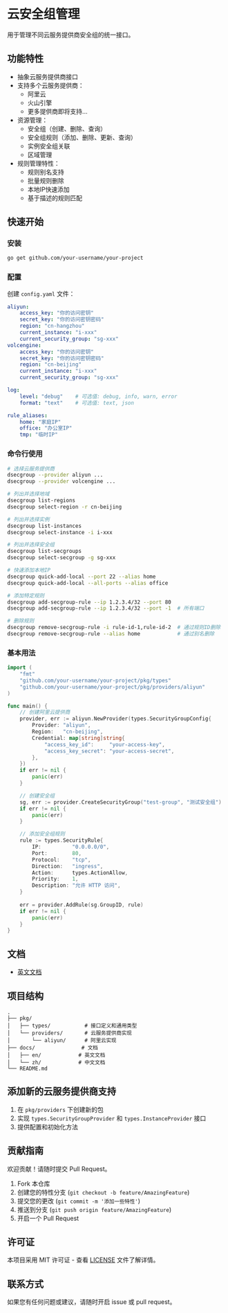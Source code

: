 # 云安全组管理

用于管理不同云服务提供商安全组的统一接口。

## 功能特性

- 抽象云服务提供商接口
- 支持多个云服务提供商：
  - 阿里云
  - 火山引擎
  - 更多提供商即将支持...
- 资源管理：
  - 安全组（创建、删除、查询）
  - 安全组规则（添加、删除、更新、查询）
  - 实例安全组关联
  - 区域管理
- 规则管理特性：
  - 规则别名支持
  - 批量规则删除
  - 本地IP快速添加
  - 基于描述的规则匹配

## 快速开始

### 安装

```bash
go get github.com/your-username/your-project
```

### 配置

创建 `config.yaml` 文件：

```yaml
aliyun:
    access_key: "你的访问密钥"
    secret_key: "你的访问密钥密码"
    region: "cn-hangzhou"
    current_instance: "i-xxx"
    current_security_group: "sg-xxx"
volcengine:
    access_key: "你的访问密钥"
    secret_key: "你的访问密钥密码"
    region: "cn-beijing"
    current_instance: "i-xxx"
    current_security_group: "sg-xxx"

log:
    level: "debug"    # 可选值: debug, info, warn, error
    format: "text"    # 可选值: text, json

rule_aliases:
    home: "家庭IP"
    office: "办公室IP"
    tmp: "临时IP"
```

### 命令行使用

```bash
# 选择云服务提供商
dsecgroup --provider aliyun ...
dsecgroup --provider volcengine ...

# 列出并选择地域
dsecgroup list-regions
dsecgroup select-region -r cn-beijing

# 列出并选择实例
dsecgroup list-instances
dsecgroup select-instance -i i-xxx

# 列出并选择安全组
dsecgroup list-secgroups
dsecgroup select-secgroup -g sg-xxx

# 快速添加本地IP
dsecgroup quick-add-local --port 22 --alias home
dsecgroup quick-add-local --all-ports --alias office

# 添加特定规则
dsecgroup add-secgroup-rule --ip 1.2.3.4/32 --port 80
dsecgroup add-secgroup-rule --ip 1.2.3.4/32 --port -1  # 所有端口

# 删除规则
dsecgroup remove-secgroup-rule -i rule-id-1,rule-id-2  # 通过规则ID删除
dsecgroup remove-secgroup-rule --alias home            # 通过别名删除
```

### 基本用法

```go
import (
    "fmt"
    "github.com/your-username/your-project/pkg/types"
    "github.com/your-username/your-project/pkg/providers/aliyun"
)

func main() {
    // 创建阿里云提供商
    provider, err := aliyun.NewProvider(types.SecurityGroupConfig{
        Provider: "aliyun",
        Region:   "cn-beijing",
        Credential: map[string]string{
            "access_key_id":     "your-access-key",
            "access_key_secret": "your-access-secret",
        },
    })
    if err != nil {
        panic(err)
    }

    // 创建安全组
    sg, err := provider.CreateSecurityGroup("test-group", "测试安全组")
    if err != nil {
        panic(err)
    }

    // 添加安全组规则
    rule := types.SecurityRule{
        IP:          "0.0.0.0/0",
        Port:        80,
        Protocol:    "tcp",
        Direction:   "ingress",
        Action:      types.ActionAllow,
        Priority:    1,
        Description: "允许 HTTP 访问",
    }
    
    err = provider.AddRule(sg.GroupID, rule)
    if err != nil {
        panic(err)
    }
}
```

## 文档

- [英文文档](../../README.md)

## 项目结构

```
.
├── pkg/
│   ├── types/           # 接口定义和通用类型
│   └── providers/       # 云服务提供商实现
│       └── aliyun/      # 阿里云实现
├── docs/               # 文档
│   ├── en/            # 英文文档
│   └── zh/            # 中文文档
└── README.md
```

## 添加新的云服务提供商支持

1. 在 `pkg/providers` 下创建新的包
2. 实现 `types.SecurityGroupProvider` 和 `types.InstanceProvider` 接口
3. 提供配置和初始化方法

## 贡献指南

欢迎贡献！请随时提交 Pull Request。

1. Fork 本仓库
2. 创建您的特性分支 (`git checkout -b feature/AmazingFeature`)
3. 提交您的更改 (`git commit -m '添加一些特性'`)
4. 推送到分支 (`git push origin feature/AmazingFeature`)
5. 开启一个 Pull Request

## 许可证

本项目采用 MIT 许可证 - 查看 [LICENSE](LICENSE) 文件了解详情。

## 联系方式

如果您有任何问题或建议，请随时开启 issue 或 pull request。 